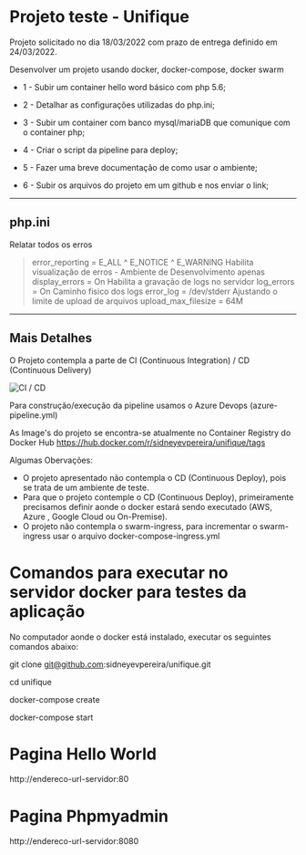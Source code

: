 # Projeto teste - Unifique

Projeto solicitado no dia 18/03/2022 com prazo de entrega definido em 24/03/2022.

Desenvolver um projeto usando docker, docker-compose, docker swarm

- 1 - Subir um container  hello word básico com php 5.6;

- 2 - Detalhar as configurações utilizadas do php.ini;

- 3 - Subir um container com banco mysql/mariaDB que comunique com o container php;

- 4 - Criar o script da  pipeline para deploy; 

- 5 - Fazer uma breve documentação de como usar o ambiente;

- 6 - Subir os arquivos do projeto em um github e nos enviar o link;

-----------------------------------------------------------------------------------

## php.ini
Relatar todos os erros  
> error_reporting = E_ALL ^ E_NOTICE ^ E_WARNING
Habilita visualização de erros - Ambiente de Desenvolvimento apenas
> display_errors = On
Habilita a gravação de logs no servidor
> log_errors = On
Caminho fisico dos logs
> error_log = /dev/stderr
Ajustando o limite de upload de arquivos
> upload_max_filesize = 64M

-----------------------------------------------------------------------------------

## Mais Detalhes
O Projeto contempla a parte de CI (Continuous Integration) / CD (Continuous Delivery) 

![CI / CD](https://wac-cdn.atlassian.com/dam/jcr:b2a6d1a7-1a60-4c77-aa30-f3eb675d6ad6/ci%20cd%20asset%20updates%20.007.png?cdnVersion=278)

Para construção/execução da pipeline usamos o Azure Devops (azure-pipeline.yml)

As Image's do projeto se encontra-se atualmente no Container Registry do Docker Hub
https://hub.docker.com/r/sidneyevpereira/unifique/tags

Algumas Obervações: 
- O projeto apresentado não contempla o CD (Continuous Deploy), pois se trata de um ambiente de teste.
- Para que o projeto contemple o CD (Continuous Deploy), primeiramente precisamos definir aonde o docker estará sendo executado (AWS, Azure , Google Cloud ou On-Premise).
- O projeto não contempla o swarm-ingress, para incrementar o swarm-ingress usar o arquivo docker-compose-ingress.yml

# Comandos para executar no servidor docker para testes da aplicação

No computador aonde o docker está instalado, executar os seguintes comandos abaixo:

git clone git@github.com:sidneyevpereira/unifique.git

cd unifique

docker-compose create

docker-compose start

# Pagina Hello World
http://endereco-url-servidor:80

# Pagina Phpmyadmin
http://endereco-url-servidor:8080


